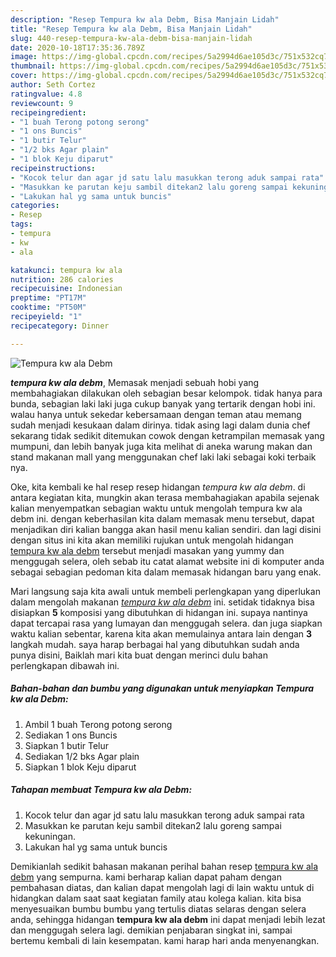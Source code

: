 ```yaml
---
description: "Resep Tempura kw ala Debm, Bisa Manjain Lidah"
title: "Resep Tempura kw ala Debm, Bisa Manjain Lidah"
slug: 440-resep-tempura-kw-ala-debm-bisa-manjain-lidah
date: 2020-10-18T17:35:36.789Z
image: https://img-global.cpcdn.com/recipes/5a2994d6ae105d3c/751x532cq70/tempura-kw-ala-debm-foto-resep-utama.jpg
thumbnail: https://img-global.cpcdn.com/recipes/5a2994d6ae105d3c/751x532cq70/tempura-kw-ala-debm-foto-resep-utama.jpg
cover: https://img-global.cpcdn.com/recipes/5a2994d6ae105d3c/751x532cq70/tempura-kw-ala-debm-foto-resep-utama.jpg
author: Seth Cortez
ratingvalue: 4.8
reviewcount: 9
recipeingredient:
- "1 buah Terong potong serong"
- "1 ons Buncis"
- "1 butir Telur"
- "1/2 bks Agar plain"
- "1 blok Keju diparut"
recipeinstructions:
- "Kocok telur dan agar jd satu lalu masukkan terong aduk sampai rata"
- "Masukkan ke parutan keju sambil ditekan2 lalu goreng sampai kekuningan."
- "Lakukan hal yg sama untuk buncis"
categories:
- Resep
tags:
- tempura
- kw
- ala

katakunci: tempura kw ala 
nutrition: 286 calories
recipecuisine: Indonesian
preptime: "PT17M"
cooktime: "PT50M"
recipeyield: "1"
recipecategory: Dinner

---
```



![Tempura kw ala Debm](https://img-global.cpcdn.com/recipes/5a2994d6ae105d3c/751x532cq70/tempura-kw-ala-debm-foto-resep-utama.jpg)

<b><i>tempura kw ala debm</i></b>, Memasak menjadi sebuah hobi yang membahagiakan dilakukan oleh sebagian besar kelompok. tidak hanya para bunda, sebagian laki laki juga cukup banyak yang tertarik dengan hobi ini. walau hanya untuk sekedar kebersamaan dengan teman atau memang sudah menjadi kesukaan dalam dirinya. tidak asing lagi dalam dunia chef sekarang tidak sedikit ditemukan cowok dengan ketrampilan memasak yang mumpuni, dan lebih banyak juga kita melihat di aneka warung makan dan stand makanan mall yang menggunakan chef laki laki sebagai koki terbaik nya.

Oke, kita kembali ke hal resep resep hidangan <i>tempura kw ala debm</i>. di antara kegiatan kita, mungkin akan terasa membahagiakan apabila sejenak kalian menyempatkan sebagian waktu untuk mengolah tempura kw ala debm ini. dengan keberhasilan kita dalam memasak menu tersebut, dapat menjadikan diri kalian bangga akan hasil menu kalian sendiri. dan lagi disini dengan situs ini kita akan memiliki rujukan untuk mengolah hidangan <u>tempura kw ala debm</u> tersebut menjadi masakan yang yummy dan menggugah selera, oleh sebab itu catat alamat website ini di komputer anda sebagai sebagian pedoman kita dalam memasak hidangan baru yang enak.




Mari langsung saja kita awali untuk membeli perlengkapan yang diperlukan dalam mengolah makanan <u><i>tempura kw ala debm</i></u> ini. setidak tidaknya bisa disiapkan <b>5</b> komposisi yang dibutuhkan di hidangan ini. supaya nantinya dapat tercapai rasa yang lumayan dan menggugah selera. dan juga siapkan waktu kalian sebentar, karena kita akan memulainya antara lain dengan <b>3</b> langkah mudah. saya harap berbagai hal yang dibutuhkan sudah anda punya disini, Baiklah mari kita buat dengan merinci dulu bahan perlengkapan dibawah ini.

<!--inarticleads1-->

##### Bahan-bahan dan bumbu yang digunakan untuk menyiapkan Tempura kw ala Debm:

1. Ambil 1 buah Terong potong serong
1. Sediakan 1 ons Buncis
1. Siapkan 1 butir Telur
1. Sediakan 1/2 bks Agar plain
1. Siapkan 1 blok Keju diparut




<!--inarticleads2-->

##### Tahapan membuat Tempura kw ala Debm:

1. Kocok telur dan agar jd satu lalu masukkan terong aduk sampai rata
1. Masukkan ke parutan keju sambil ditekan2 lalu goreng sampai kekuningan.
1. Lakukan hal yg sama untuk buncis




Demikianlah sedikit bahasan makanan perihal bahan resep <u>tempura kw ala debm</u> yang sempurna. kami berharap kalian dapat paham dengan pembahasan diatas, dan kalian dapat mengolah lagi di lain waktu untuk di hidangkan dalam saat saat kegiatan family atau kolega kalian. kita bisa menyesuaikan bumbu bumbu yang tertulis diatas selaras dengan selera anda, sehingga hidangan <b>tempura kw ala debm</b> ini dapat menjadi lebih lezat dan menggugah selera lagi. demikian penjabaran singkat ini, sampai bertemu kembali di lain kesempatan. kami harap hari anda menyenangkan.
